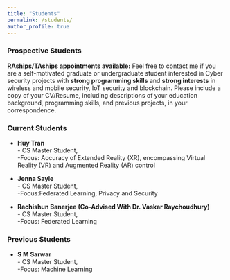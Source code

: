 ```yaml
---
title: "Students"
permalink: /students/
author_profile: true
---
```




### <i class="fa fa-fw fa-user-plus" aria-hidden="true"></i> Prospective Students

**RAships/TAships appointments available:** Feel free to contact me if you are a self-motivated graduate or undergraduate student interested in Cyber security projects with **strong programming skills** and **strong interests** in wireless and mobile security, IoT security and blockchain. Please include a copy of your CV/Resume, including descriptions of your education background, programming skills, and previous projects, in your correspondence. 

### <i class="fa fa-fw fa-users" aria-hidden="true"></i> Current Students
* **Huy Tran** <br> - CS Master Student, 
                  <br> -Focus: Accuracy of Extended Reality (XR), encompassing Virtual Reality (VR) and Augmented Reality (AR) control
* **Jenna Sayle** <br> - CS Master Student, 
                  <br> -Focus:Federated Learning, Privacy and Security


* **Rachishun Banerjee (Co-Advised With Dr. Vaskar Raychoudhury)** <br> - CS Master Student, 
                  <br> -Focus: Federated Learning

### <i class="fa fa-fw fa-users" aria-hidden="true"></i> Previous Students
* **S M Sarwar** <br> - CS Master Student, 
                  <br> -Focus: Machine Learning





